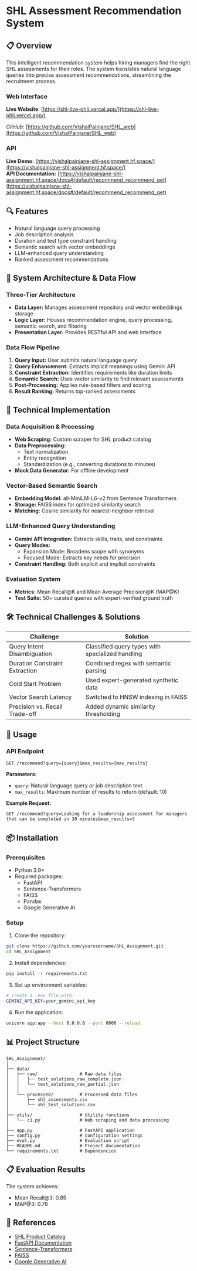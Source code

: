 # SHL Assessment Recommendation System

## 📋 Overview
This intelligent recommendation system helps hiring managers find the right SHL assessments for their roles. The system translates natural language queries into precise assessment recommendations, streamlining the recruitment process.

### Web Interface
**Live Website**: [https://shl-live-phli.vercel.app/](https://shl-live-phli.vercel.app/)

*GitHub*: [https://github.com/VishalPainjane/SHL_web](https://github.com/VishalPainjane/SHL_web)

### API
**Live Demo:** [https://vishalpainjane-shl-assignment.hf.space/](https://vishalpainjane-shl-assignment.hf.space/)  
**API Documentation:** [https://vishalpainjane-shl-assignment.hf.space/docs#/default/recommend_recommend_get](https://vishalpainjane-shl-assignment.hf.space/docs#/default/recommend_recommend_get)

## 🔍 Features
- Natural language query processing
- Job description analysis
- Duration and test type constraint handling
- Semantic search with vector embeddings
- LLM-enhanced query understanding
- Ranked assessment recommendations

## 📐 System Architecture & Data Flow

### Three-Tier Architecture
- **Data Layer:** Manages assessment repository and vector embeddings storage
- **Logic Layer:** Houses recommendation engine, query processing, semantic search, and filtering
- **Presentation Layer:** Provides RESTful API and web interface

### Data Flow Pipeline
1. **Query Input:** User submits natural language query
2. **Query Enhancement:** Extracts implicit meanings using Gemini API
3. **Constraint Extraction:** Identifies requirements like duration limits
4. **Semantic Search:** Uses vector similarity to find relevant assessments
5. **Post-Processing:** Applies rule-based filters and scoring
6. **Result Ranking:** Returns top-ranked assessments

## 🧠 Technical Implementation

### Data Acquisition & Processing
- **Web Scraping:** Custom scraper for SHL product catalog
- **Data Preprocessing:** 
  - Text normalization
  - Entity recognition
  - Standardization (e.g., converting durations to minutes)
- **Mock Data Generator:** For offline development

### Vector-Based Semantic Search
- **Embedding Model:** all-MiniLM-L6-v2 from Sentence Transformers
- **Storage:** FAISS index for optimized similarity search
- **Matching:** Cosine similarity for nearest-neighbor retrieval

### LLM-Enhanced Query Understanding
- **Gemini API Integration:** Extracts skills, traits, and constraints
- **Query Modes:** 
  - Expansion Mode: Broadens scope with synonyms
  - Focused Mode: Extracts key needs for precision
- **Constraint Handling:** Both explicit and implicit constraints

### Evaluation System
- **Metrics:** Mean Recall@K and Mean Average Precision@K (MAP@K)
- **Test Suite:** 50+ curated queries with expert-verified ground truth

## 🛠️ Technical Challenges & Solutions

| Challenge | Solution |
|-----------|----------|
| Query Intent Disambiguation | Classified query types with specialized handling |
| Duration Constraint Extraction | Combined regex with semantic parsing |
| Cold Start Problem | Used expert-generated synthetic data |
| Vector Search Latency | Switched to HNSW indexing in FAISS |
| Precision vs. Recall Trade-off | Added dynamic similarity thresholding |

## 🚀 Usage

### API Endpoint
```
GET /recommend?query={query}&max_results={max_results}
```

**Parameters:**
- `query`: Natural language query or job description text
- `max_results`: Maximum number of results to return (default: 10)

**Example Request:**
```
GET /recommend?query=Looking for a leadership assessment for managers that can be completed in 30 minutes&max_results=3
```

## 📦 Installation

### Prerequisites
- Python 3.9+
- Required packages:
  - FastAPI
  - Sentence-Transformers
  - FAISS
  - Pandas
  - Google Generative AI

### Setup
1. Clone the repository:
```bash
git clone https://github.com/yourusername/SHL_Assignment.git
cd SHL_Assignment
```

2. Install dependencies:
```bash
pip install -r requirements.txt
```

3. Set up environment variables:
```bash
# Create a .env file with:
GEMINI_API_KEY=your_gemini_api_key
```

4. Run the application:
```bash
uvicorn app:app --host 0.0.0.0 --port 8000 --reload
```

## 📊 Project Structure
```
SHL_Assignment/
│
├── data/
│   ├── raw/                # Raw data files
│   │   ├── test_solutions_raw_complete.json
│   │   └── test_solutions_raw_partial.json
│   │
│   └── processed/          # Processed data files
│       ├── shl_assessments.csv
│       └── shl_test_solutions.csv
│
├── utils/                  # Utility functions
│   └── c1.py               # Web scraping and data processing
│
├── app.py                  # FastAPI application
├── config.py               # Configuration settings
├── eval.py                 # Evaluation script
├── README.md               # Project documentation
└── requirements.txt        # Dependencies
```

## 📋 Evaluation Results

The system achieves:
- Mean Recall@3: 0.85
- MAP@3: 0.78

## 🔗 References
- [SHL Product Catalog](https://www.shl.com/solutions/products/product-catalog/)
- [FastAPI Documentation](https://fastapi.tiangolo.com/)
- [Sentence-Transformers](https://www.sbert.net/)
- [FAISS](https://github.com/facebookresearch/faiss)
- [Google Generative AI](https://ai.google.dev/)
